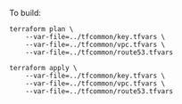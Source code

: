 To build:

    terraform plan \
        --var-file=../tfcommon/key.tfvars \
        --var-file=../tfcommon/vpc.tfvars \
        --var-file=../tfcommon/route53.tfvars
        
    terraform apply \
        --var-file=../tfcommon/key.tfvars \
        --var-file=../tfcommon/vpc.tfvars \
        --var-file=../tfcommon/route53.tfvars
